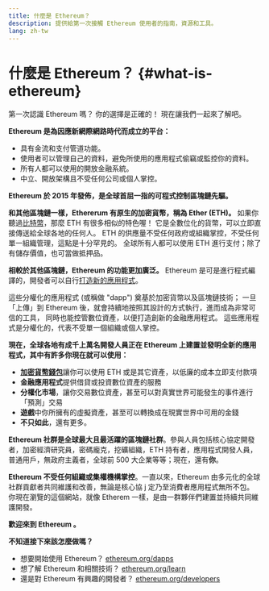 ```yaml
---
title: 什麼是 Ethereum？
description: 提供給第一次接觸 Ethereum 使用者的指南，資源和工具。
lang: zh-tw
---
```


# 什麼是 Ethereum？ {#what-is-ethereum}

第一次認識 Ethereum 嗎？ 你的選擇是正確的！ 現在讓我們一起來了解吧。

**Ethereum 是為因應新網際網路時代而成立的平台：**

- 具有金流和支付管道功能。
- 使用者可以管理自己的資料，避免所使用的應用程式偷竊或監控你的資料。
- 所有人都可以使用的開放金融系統。
- 中立、開放架構且不受任何公司或個人掌控。

**Ethereum 於 2015 年發佈，是全球首屈一指的可程式控制區塊鏈先驅。**

**和其他區塊鏈一樣，Ethererum 有原生的加密貨幣，稱為 Ether (ETH)。** 如果你聽過[比特幣](http://bitcoin.org/)，那麼 ETH 有很多相似的特色喔！ 它是全數位化的貨幣，可以立即直接傳送給全球各地的任何人。 ETH 的供應量不受任何政府或組織掌控，不受任何單一組織管理，這點是十分罕見的。 全球所有人都可以使用 ETH 進行支付；除了有儲存價值，也可當做抵押品。

**相較於其他區塊鏈，Ethereum 的功能更加廣泛。** Ethereum 是可是進行程式編譯的，開發者可以自行[打造新的應用程式](/zh-tw/dapps/)。

這些分權化的應用程式 (或稱做 "dapp") 奠基於加密貨幣以及區塊鏈技術； 一旦「上傳」到 Ethereum 後，就會持續地按照其設計的方式執行，進而成為非常可信的工具， 同時也能控管數位資產，以便打造創新的金融應用程式。 這些應用程式是分權化的，代表不受單一個組織或個人掌控。

**現在，全球各地有成千上萬名開發人員正在 Ethereum 上建置並發明全新的應用程式，其中有許多你現在就可以使用：**

- [**加密貨幣錢包**](/zh-tw/wallets/)讓你可以使用 ETH 或是其它資產，以低廉的成本立即支付款項
- **金融應用程式**提供借貸或投資數位資產的服務
- **分權化市場**，讓你交易數位資產，甚至可以對真實世界可能發生的事件進行「預測」交易
- **遊戲**中你所擁有的虛擬資產，甚至可以轉換成在現實世界中可用的金錢
- **不只如此**，還有更多。

**Ethereum 社群是全球最大且最活躍的區塊鏈社群**。參與人員包括核心協定開發者，加密經濟研究員，密碼龐克，挖礦組織，ETH 持有者，應用程式開發人員，普通用戶，無政府主義者，全球前 500 大企業等等；現在，還有**你**。

**Ethereum 不受任何組織或集權機構掌控**。一直以來，Ethereum 由多元化的全球社群貢獻者共同維護和改善，無論是核心協 j 定乃至消費者應用程式無所不包。 你現在瀏覽的這個網站，就像 Etherem 一樣，是由一群夥伴們建置並持續共同維護開發。

**歡迎來到 Ethereum 。**

**不知道接下來該怎麼做嗎？**

- 想要開始使用 Ethereum？ [ethereum.org/dapps](/zh-tw/dapps/)
- 想了解 Ethereum 和相關技術？ [ethereum.org/learn](/zh-tw/learn/)
- 還是對 Ethereum 有興趣的開發者？ [ethereum.org/developers](/zh-tw/developers/)
